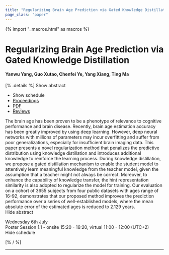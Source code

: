```yaml
---
title: "Regularizing Brain Age Prediction via Gated Knowledge Distillation"
page_class: "paper"
---
```


{% import "_macros.html" as macros %}

# Regularizing Brain Age Prediction via Gated Knowledge Distillation

#### Yanwu Yang, Guo Xutao, Chenfei Ye, Yang Xiang, Ting Ma

[% .details %]
<a class="toggle_visibility" data-selector=".abstract" data-level="3">Show abstract</a>
- <a class="toggle_visibility" data-selector=".schedule" data-level="3">Show schedule</a>
- <a href="">Proceedings</a>
- <a href="https://openreview.net/pdf?id=nxA2bZff3iQ">PDF</a>
- <a href="https://openreview.net/forum?id=nxA2bZff3iQ">Reviews</a>

<p>
    <span class="abstract">
        The brain age has been proven to be a phenotype of relevance to cognitive performance and brain disease. Recently, brain age estimation accuracy has been greatly improved by using deep learning. However, deep neural networks with millions of parameters may incur overfitting and suffer from poor generalizations, especially for insufficient brain imaging data. This paper presents a novel regularization method that penalizes the predictive distribution using knowledge distillation and introduces additional knowledge to reinforce the learning process. During knowledge distillation, we propose a gated distillation mechanism to enable the student model to attentively learn meaningful knowledge from the teacher model, given the assumption that a teacher might not always be correct. Moreover, to enhance the capability of knowledge transfer, the hint representation similarity is also adopted to regularize the model for training. Our evaluation on a cohort of 3655 subjects from four public datasets with ages range of 16-92, demonstrates that our proposed method improves the prediction performance over a series of well-established models, where the mean absolute error of the estimated ages is reduced to 2.129 years.
        <br>
        <span class="actions"><a class="toggle_visibility" data-level="2">Hide abstract</a></span>
    </span>
</p>

<p>
    <span class="schedule">
        Wednesday 6th July<br>Poster Session 1.1 - onsite 15:20 - 16:20, virtual 11:00 - 12:00 (UTC+2)
        <br>
        <span class="actions"><a class="toggle_visibility" data-level="2">Hide schedule</a></span>
    </span>
</p>

[% / %]


---
<!-- { macros.presentation('', '', 720, 450) } -->
